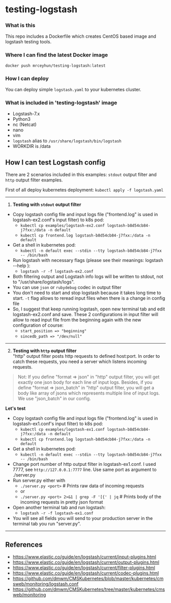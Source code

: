 # testing-logstash

### What is this
This repo includes a Dockerfile which creates CentOS based image and logstash testing tools.

### Where I can find the latest Docker image
`docker push mrceyhun/testing-logstash:latest`

### How I can deploy
You can deploy simple `logstash.yaml` to your kubernetes cluster.

### What is included in 'testing-logstash' image
- Logstash-7.x
- Python3
- nc (Netcat)
- nano
- vim
- `logstash` alias to `/usr/share/logstash/bin/logstash`
- WORKDIR is /data

## How I can test Logstash config
There are 2 scenarios included in this examples: `stdout` output filter and `http` output filter examples.

First of all deploy kubernetes deployment:
`kubectl apply -f logstash.yaml`

---
1. **Testing with `stdout` output filter**<br />
- Copy logstash config file and input logs file ("frontend.log" is used in logstash-ex2.conf's input filter) to k8s pod: 
  - `kubectl cp examples/logstash-ex2.conf logstash-b8d54cb84-j7fxx:/data -n default`
  - `kubectl cp frontend.log logstash-b8d54cb84-j7fxx:/data -n default`
- Get a shell in kubernetes pod:
  - `kubectl -n default exec --stdin --tty logstash-b8d54cb84-j7fxx -- /bin/bash`
- Run logstash with necessary flags (please see their meanings: logstash --help ):
  - `logstash -r -f logstash-ex2.conf`
- Both filtering output and Logstash info logs will be written to stdout, not to "/usr/share/logstash/logs".
- You can use `json` or `rubydebug` codec in output filter
- You don't need to start and stop logstash because it takes long time to start. `-t` flag allows to reread input files when there is a change in config file
- So, I suggest that keep running logstash, open new terminal tab and edit logstash-ex2.conf and save. These 2 configurations in input filter will allow to read input file from the beginning again  with the new configuration of course:
  - `start_position => "beginning"` 
  - `sincedb_path => "/dev/null"`

---

2. **Testing with `http` output filter**<br />
"http" output filter posts http requests to defined host:port. In order to catch these requests, you need a server which listens incoming requests. 

> Not: If you define "format => json" in "http" output filter, you will get exactly one json body for each line of input logs. Besides, if you define "format => json_batch" in "http" output filter, you will get a body like array of jsons which represents multiple line of input logs. We use "json_batch" in our config.

**Let's test**
- Copy logstash config file and input logs file ("frontend.log" is used in logstash-ex1.conf's input filter) to k8s pod:
  - `kubectl cp examples/logstash-ex1.conf logstash-b8d54cb84-j7fxx:/data -n default`
  - `kubectl cp frontend.log logstash-b8d54cb84-j7fxx:/data -n default`
- Get a shell in kubernetes pod:
  - `kubectl -n default exec --stdin --tty logstash-b8d54cb84-j7fxx -- /bin/bash`
- Change port number of http output filter in logstash-ex1.conf. I used 7777, see `http://127.0.0.1:7777` line. Use same port as argument to ./server.py 
- Run server.py either with
  - `./server.py <port>`                           # Prints raw data of incoming requests
  - or
  - `./server.py <port> 2>&1 | grep -F '[{' | jq`  # Prints body of the incoming requests in pretty json format
- Open another terminal tab and run logstash:
  - `logstash -r -f logstash-ex1.conf`
- You will see all fields you will send to your production server in the terminal tab you run "server.py".
  
---


## References
- https://www.elastic.co/guide/en/logstash/current/input-plugins.html
- https://www.elastic.co/guide/en/logstash/current/output-plugins.html
- https://www.elastic.co/guide/en/logstash/current/filter-plugins.html
- https://www.elastic.co/guide/en/logstash/current/codec-plugins.html
- https://github.com/dmwm/CMSKubernetes/blob/master/kubernetes/cmsweb/monitoring/logstash.conf
- https://github.com/dmwm/CMSKubernetes/tree/master/kubernetes/cmsweb/monitoring
